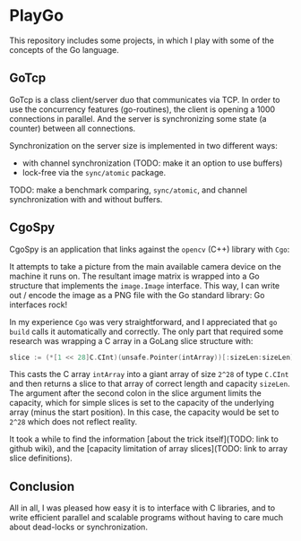 # PlayGo

This repository includes some projects, in which I play with some of the
concepts of the Go language.

## GoTcp

GoTcp is a class client/server duo that communicates via TCP.  In order to use
the concurrency features (go-routines), the client is opening a 1000
connections in parallel.  And the server is synchronizing some state (a
counter) between all connections.

Synchronization on the server size is implemented in two different ways:

- with channel synchronization (TODO: make it an option to use buffers)
- lock-free via the `sync/atomic` package.

TODO: make a benchmark comparing, `sync/atomic`, and channel synchronization
with and without buffers.

## CgoSpy

CgoSpy is an application that links against the `opencv` (C++) library with
`Cgo`:

It attempts to take a picture from the main available camera device on the
machine it runs on.  The resultant image matrix is wrapped into a Go structure
that implements the `image.Image` interface.  This way, I can write out /
encode the image as a PNG file with the Go standard library:  Go interfaces
rock!

In my experience `Cgo` was very straightforward, and I appreciated that `go
build` calls it automatically and correctly.  The only part that required some
research was wrapping a C array in a GoLang slice structure with:

```go
slice := (*[1 << 28]C.CInt)(unsafe.Pointer(intArray))[:sizeLen:sizeLen]
```

This casts the C array `intArray` into a giant array of size `2^28` of type
`C.CInt` and then returns a slice to that array of correct length and capacity
`sizeLen`. The argument after the second colon in the slice argument limits the
capacity, which for simple slices is set to the capacity of the underlying
array (minus the start position).  In this case, the capacity would be set to
`2^28` which does not reflect reality.

It took a while to find the information [about the trick itself](TODO: link to
github wiki), and the [capacity limitation of array slices](TODO: link to array
slice definitions).

## Conclusion

All in all, I was pleased how easy it is to interface with C libraries, and to
write efficient parallel and scalable programs without having to care much
about dead-locks or synchronization.


